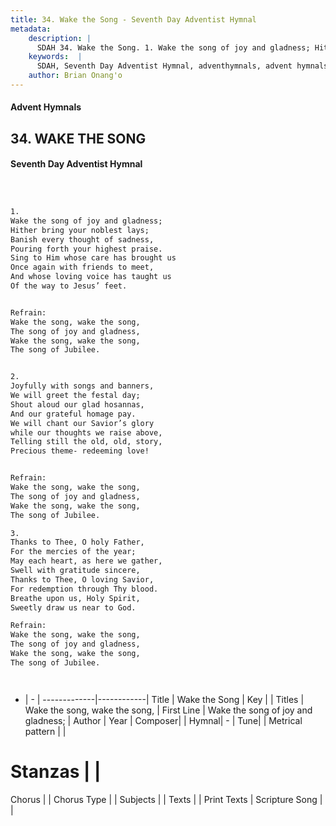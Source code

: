 ```yaml
---
title: 34. Wake the Song - Seventh Day Adventist Hymnal
metadata:
    description: |
      SDAH 34. Wake the Song. 1. Wake the song of joy and gladness; Hither bring your noblest lays; Banish every thought of sadness, Pouring forth your highest praise. Sing to Him whose care has brought us Once again with friends to meet, And whose loving voice has taught us Of the way to Jesus’ feet. 
    keywords:  |
      SDAH, Seventh Day Adventist Hymnal, adventhymnals, advent hymnals, Wake the Song, Wake the song of joy and gladness; ,Wake the song, wake the song,
    author: Brian Onang'o
---
```


#### Advent Hymnals
## 34. WAKE THE SONG
#### Seventh Day Adventist Hymnal

```txt



1.
Wake the song of joy and gladness;
Hither bring your noblest lays;
Banish every thought of sadness,
Pouring forth your highest praise.
Sing to Him whose care has brought us
Once again with friends to meet,
And whose loving voice has taught us
Of the way to Jesus’ feet.


Refrain:
Wake the song, wake the song,
The song of joy and gladness,
Wake the song, wake the song,
The song of Jubilee.


2.
Joyfully with songs and banners,
We will greet the festal day;
Shout aloud our glad hosannas,
And our grateful homage pay.
We will chant our Savior’s glory
while our thoughts we raise above,
Telling still the old, old, story,
Precious theme- redeeming love!


Refrain:
Wake the song, wake the song,
The song of joy and gladness,
Wake the song, wake the song,
The song of Jubilee.

3.
Thanks to Thee, O holy Father,
For the mercies of the year;
May each heart, as here we gather,
Swell with gratitude sincere,
Thanks to Thee, O loving Savior,
For redemption through Thy blood.
Breathe upon us, Holy Spirit,
Sweetly draw us near to God.

Refrain:
Wake the song, wake the song,
The song of joy and gladness,
Wake the song, wake the song,
The song of Jubilee.




```

- |   -  |
-------------|------------|
Title | Wake the Song |
Key |  |
Titles | Wake the song, wake the song, |
First Line | Wake the song of joy and gladness; |
Author | 
Year | 
Composer|  |
Hymnal|  - |
Tune|  |
Metrical pattern | |
# Stanzas |  |
Chorus |  |
Chorus Type |  |
Subjects |  |
Texts |  |
Print Texts | 
Scripture Song |  |
  
